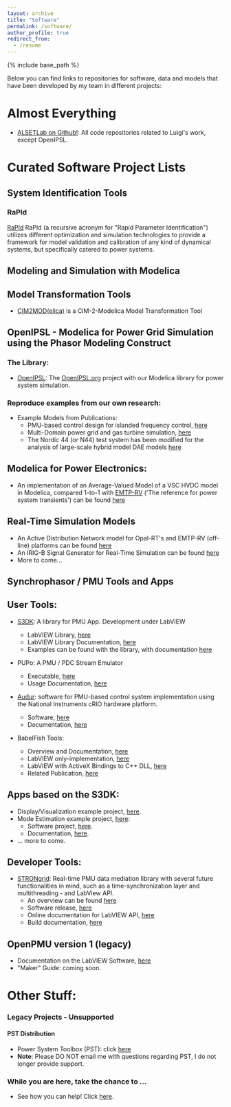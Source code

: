 ```yaml
---
layout: archive
title: "Software"
permalink: /software/
author_profile: true
redirect_from:
  - /resume
---
```

{% include base_path %}

Below you can find links to repositories for software, data and models that have been developed by my team in different projects:

# Almost Everything
  - [ALSETLab on Github!](https://github.com/ALSETLab): All code repositories related to Luigi's work, except OpenIPSL.

# Curated Software Project Lists

## System Identification Tools
### RaPId
[RaPId](https://github.com/ALSETLab/RaPId) RaPId (a recursive acronym for "Rapid Parameter Identification") utilizes different optimization and simulation technologies to provide a framework for model validation and calibration of any kind of dynamical systems, but specifically catered to power systems.

## Modeling and Simulation with Modelica

## Model Transformation Tools
- [CIM2MOD(elica)](https://github.com/ALSETLab/cim2modelica) is a CIM-2-Modelica Model Transformation Tool

## OpenIPSL - Modelica for Power Grid Simulation using the Phasor Modeling Construct
### The Library:
  - [OpenIPSL](http://openipsl.org): The [OpenIPSL.org](http://openipsl.org) project with our Modelica library for power system simulation.

### Reproduce examples from our own research:
  - Example Models from Publications:
    - PMU-based control design for islanded frequency control, [here](https://github.com/ALSETLab/2018_AmericanModelicaConf_PMUBasedIslanding)
    - Multi-Domain power grid and gas turbine simulation, [here](https://github.com/ALSETLab/2018_AmericanModelicaConf_PowerGrid_plus_PowerSystems)
    - The Nordic 44 (or N44) test system has been modified for the analysis of large-scale hybrid model DAE models [here](https://github.com/ALSETLab/2019_Modelica_Conf_DAESolvers4LargeHybridModels)

## Modelica for Power Electronics:
  - An implementation of an Average-Valued Model of a VSC HVDC model in Modelica, compared 1-to-1 with [EMTP-RV](http://emtp.com) ('The reference for power system transients') can be found [here](https://github.com/ALSETLab/2017_ModelicaConf_VSC-HVDC_AVM_Model)

## Real-Time Simulation Models
  - An Active Distribution Network model for Opal-RT's and EMTP-RV (off-line) platforms can be found [here](https://github.com/ALSETLab/ADN-RT-EMTP-Model)
  - An IRIG-B Signal Generator for Real-Time Simulation can be found [here](https://github.com/ALSETLab/IRIG-B_for_RT)
  - More to come...

## Synchrophasor / PMU Tools and Apps

## User Tools:
- [S3DK](https://alsetlab.github.io/S3DK/): A library for PMU App. Development under LabVIEW
  - LabVIEW Library, [here](https://github.com/ALSETLab/S3DK)
  - LabVIEW Library Documentation, [here](https://alsetlab.github.io/S3DK/docs/S3DK_Utilities_VI_Overview.html)
  - Examples can be found with the library, with documentation [here](https://alsetlab.github.io/S3DK/docs/PDC_Reader.html)

- PUPo: A PMU / PDC Stream Emulator
  - Executable, [here](https://github.com/ALSETLab/PMU-PDC-StreamSimulator/releases)
  - Usage Documentation, [here](https://github.com/ALSETLab/PMU-PDC-StreamSimulator/blob/master/docs/Simulator_documentation.md)

- [Audur](https://github.com/ALSETLab/Audur): software for PMU-based control system implementation using the National Instruments cRIO hardware platform.
  - Software, [here](https://github.com/ALSETLab/Audur)
  - Documentation, [here](https://www.sciencedirect.com/science/article/pii/S2352711018301730?via%3Dihub)

- BabelFish Tools:
  - Overview and Documentation, [here](https://doi.org/10.1016/j.softx.2017.08.002)
  - LabVIEW only-implementation, [here](https://github.com/ALSETLab/BabelFish/releases/tag/v1.1.0)
  - LabVIEW with ActiveX Bindings to C++ DLL, [here](https://github.com/ALSETLab/BabelFish/tree/master/BabelFish%20V1)
  - Related Publication, [here](https://ieeexplore.ieee.org/document/7131910?arnumber=7131910)

## Apps based on the S3DK:
- Display/Visualization example project, [here](https://github.com/ALSETLab/S3DK-SynchrophasorDisplay).
- Mode Estimation example project, [here](https://github.com/ALSETLab/Ambient-Mode-Estimator):
  - Software project, [here](https://github.com/ALSETLab/Ambient-Mode-Estimator/releases/tag/v0.1-beta).
  - Documentation, [here](https://github.com/ALSETLab/Ambient-Mode-Estimator/blob/master/docs/Main_v1.1.md).
- ... more to come.

## Developer Tools:
- [STRONgrid](https://github.com/ALSETLab/S3DK-STRONGgrid): Real-time PMU data mediation library with several future functionalities in mind, such as a time-synchronization layer and multithreading - and LabView API.
  - An overview can be found [here](http://www.sciencedirect.com/science/article/pii/S2352711018301705)
  - Software release, [here](https://github.com/ALSETLab/S3DK-STRONGgrid/releases)
  - Online documentation for LabVIEW API, [here](https://alsetlab.github.io/S3DK/docs/STRONGgrid_DLL_Overview.html)
  - Build documentation, [here](https://alsetlab.github.io/S3DK/docs/Stronggrid.html)

## OpenPMU version 1 (legacy)
- Documentation on the LabVIEW Software, [here](https://alsetlab.github.io/S3DK/docs/Code_Flow_Chart.html)
- "Maker" Guide: coming soon.

# Other Stuff:

### Legacy Projects - Unsupported
#### PST Distribution
- Power System Toolbox (PST): click [here](http://www.eps.ee.kth.se/personal/vanfretti/pst/Power_System_Toolbox_Webpage/PST.html)
- **Note**: Please DO NOT email me with questions regarding PST, I do not longer provide support.

### While you are here, take the chance to ...
  - See how you can help! Click [here](https://alsetlab.github.io/donate/).

